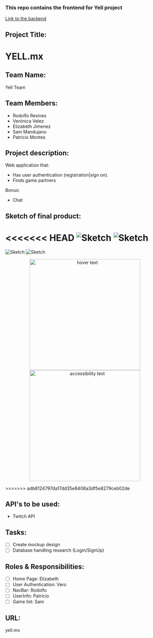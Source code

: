 ### This repo contains the frontend for Yell project
[Link to the backend](https://github.com/veritosvb/Final-Project-back)

## Project Title: 
# YELL.mx

## Team Name: 
Yell Team

## Team Members:
* Rodolfo Resines
* Verónica Velez
* Elizabeth Jimenez
* Sam Mandujano
* Patricio Montes

## Project description:
Web application that:
* Has user authentication (registration|sign on).
* Finds game partners

Bonus:
* Chat

## Sketch of final product:
<<<<<<< HEAD
![Sketch](ReadMeFile/yell.jpg)
![Sketch](ReadMeFile/body_page.jpg)
=======
![Sketch](./yell/ReadMeFile/yell.jpg)
![Sketch](./yell/ReadMeFile//body_page.jpg)

<p align="center">
  <img src="./yell/ReadMeFile/yell.jpg" width="350" title="hover text">
  <img src="./yell/ReadMeFile//body_page.jpg" width="350" alt="accessibility text">
</p>
>>>>>>> adb8124797da17dd35e8406a3df5e8279ceb02de


## API's to be used:
* Twitch API

## Tasks:
- [ ] Create mockup design
- [ ] Database handling research (Login/SignUp)

## Roles & Responsibilities:
- [ ] Home Page: Elizabeth
- [ ] User Authentication: Vero
- [ ] NavBar: Rodolfo
- [ ] UserInfo: Patricio
- [ ] Game list: Sam

## URL: 
yell.mx
